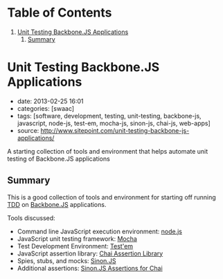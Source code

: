 
# Table of Contents

1.  [Unit Testing Backbone.JS Applications](#org48ddef0)
    1.  [Summary](#org23bfc29)


<a id="org48ddef0"></a>

# Unit Testing Backbone.JS Applications

-   date: 2013-02-25 16:01
-   categories: [swaac]
-   tags: [software, development, testing, unit-testing, backbone-js, javascript, node-js, test-em, mocha-js, sinon-js, chai-js, web-apps]
-   source: <http://www.sitepoint.com/unit-testing-backbone-js-applications/>

A starting collection of tools and environment that helps automate unit testing of Backbone.JS applications


<a id="org23bfc29"></a>

## Summary

This is a good collection of tools and environment for starting off running [TDD](http://www.agiledata.org/essays/tdd.html) on [Backbone.JS](http://backbonejs.org/) applications.

Tools discussed:

-   Command line JavaScript execution environment: [node.js](http://nodejs.org/)
-   JavaScript unit testing framework: [Mocha](http://visionmedia.github.com/mocha/)
-   Test Development Environment: [Test'em](https://github.com/airportyh/testem)
-   JavaScript assertion library: [Chai Assertion Library](http://chaijs.com/)
-   Spies, stubs, and mocks: [Sinon.JS](http://sinonjs.org/)
-   Additional assertions: [Sinon.JS Assertions for Chai](https://github.com/domenic/sinon-chai)

